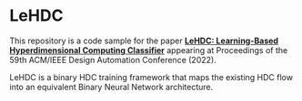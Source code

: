 # LeHDC
This repository is a code sample for the paper [**LeHDC: Learning-Based Hyperdimensional Computing Classifier**](https://dl.acm.org/doi/abs/10.1145/3489517.3530593) appearing at Proceedings of the 59th ACM/IEEE Design Automation Conference (2022).

LeHDC is a binary HDC training framework that maps the existing HDC flow into an equivalent Binary Neural Network architecture.
